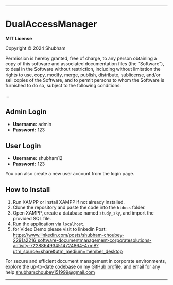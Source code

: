 
---

# DualAccessManager

**MIT License**

Copyright © 2024 Shubham

Permission is hereby granted, free of charge, to any person obtaining a copy of this software and associated documentation files (the "Software"), to deal in the Software without restriction, including without limitation the rights to use, copy, modify, merge, publish, distribute, sublicense, and/or sell copies of the Software, and to permit persons to whom the Software is furnished to do so, subject to the following conditions:

...

## Admin Login
- **Username:** admin
- **Password:** 123

## User Login
- **Username:** shubham12
- **Password:** 123

You can also create a new user account from the login page.

## How to Install

1. Run XAMPP or install XAMPP if not already installed.
2. Clone the repository and paste the code into the `htdocs` folder.
3. Open XAMPP, create a database named `study_sky`, and import the provided SQL file.
4. Run the application via `localhost`.
5. for Video Demo please visit to linkedin Post: https://www.linkedin.com/posts/shubham-choubey-2291a2216_software-documentmanagement-corporatesolutions-activity-7228864934514724864-4xmB?utm_source=share&utm_medium=member_desktop

For secure and efficient document management in corporate environments, explore the up-to-date codebase on my [GitHub profile](https://github.com/Shubhamchoubey15).
and email for any help shubhamchoubey151999@gmail.com

---
